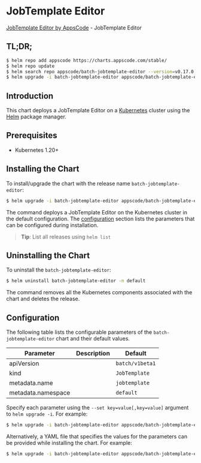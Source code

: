 # JobTemplate Editor

[JobTemplate Editor by AppsCode](https://appscode.com) - JobTemplate Editor

## TL;DR;

```bash
$ helm repo add appscode https://charts.appscode.com/stable/
$ helm repo update
$ helm search repo appscode/batch-jobtemplate-editor --version=v0.17.0
$ helm upgrade -i batch-jobtemplate-editor appscode/batch-jobtemplate-editor -n default --create-namespace --version=v0.17.0
```

## Introduction

This chart deploys a JobTemplate Editor on a [Kubernetes](http://kubernetes.io) cluster using the [Helm](https://helm.sh) package manager.

## Prerequisites

- Kubernetes 1.20+

## Installing the Chart

To install/upgrade the chart with the release name `batch-jobtemplate-editor`:

```bash
$ helm upgrade -i batch-jobtemplate-editor appscode/batch-jobtemplate-editor -n default --create-namespace --version=v0.17.0
```

The command deploys a JobTemplate Editor on the Kubernetes cluster in the default configuration. The [configuration](#configuration) section lists the parameters that can be configured during installation.

> **Tip**: List all releases using `helm list`

## Uninstalling the Chart

To uninstall the `batch-jobtemplate-editor`:

```bash
$ helm uninstall batch-jobtemplate-editor -n default
```

The command removes all the Kubernetes components associated with the chart and deletes the release.

## Configuration

The following table lists the configurable parameters of the `batch-jobtemplate-editor` chart and their default values.

|     Parameter      | Description |          Default           |
|--------------------|-------------|----------------------------|
| apiVersion         |             | <code>batch/v1beta1</code> |
| kind               |             | <code>JobTemplate</code>   |
| metadata.name      |             | <code>jobtemplate</code>   |
| metadata.namespace |             | <code>default</code>       |


Specify each parameter using the `--set key=value[,key=value]` argument to `helm upgrade -i`. For example:

```bash
$ helm upgrade -i batch-jobtemplate-editor appscode/batch-jobtemplate-editor -n default --create-namespace --version=v0.17.0 --set apiVersion=batch/v1beta1
```

Alternatively, a YAML file that specifies the values for the parameters can be provided while
installing the chart. For example:

```bash
$ helm upgrade -i batch-jobtemplate-editor appscode/batch-jobtemplate-editor -n default --create-namespace --version=v0.17.0 --values values.yaml
```
